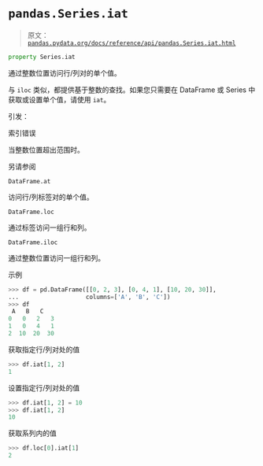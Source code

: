 # `pandas.Series.iat`

> 原文：[`pandas.pydata.org/docs/reference/api/pandas.Series.iat.html`](https://pandas.pydata.org/docs/reference/api/pandas.Series.iat.html)

```py
property Series.iat
```

通过整数位置访问行/列对的单个值。

与 `iloc` 类似，都提供基于整数的查找。如果您只需要在 DataFrame 或 Series 中获取或设置单个值，请使用 `iat`。

引发：

索引错误

当整数位置超出范围时。

另请参阅

`DataFrame.at`

访问行/列标签对的单个值。

`DataFrame.loc`

通过标签访问一组行和列。

`DataFrame.iloc`

通过整数位置访问一组行和列。

示例

```py
>>> df = pd.DataFrame([[0, 2, 3], [0, 4, 1], [10, 20, 30]],
...                   columns=['A', 'B', 'C'])
>>> df
 A   B   C
0   0   2   3
1   0   4   1
2  10  20  30 
```

获取指定行/列对处的值

```py
>>> df.iat[1, 2]
1 
```

设置指定行/列对处的值

```py
>>> df.iat[1, 2] = 10
>>> df.iat[1, 2]
10 
```

获取系列内的值

```py
>>> df.loc[0].iat[1]
2 
```
